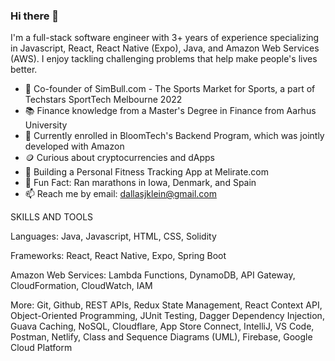### Hi there 👋

I'm a full-stack software engineer with 3+ years of experience specializing in Javascript, React, React Native (Expo), Java, and Amazon Web Services (AWS). I enjoy tackling challenging problems that help make people's lives better.

- 🏈 Co-founder of SimBull.com - The Sports Market for Sports, a part of Techstars SportTech Melbourne 2022
- 📚 Finance knowledge from a Master's Degree in Finance from Aarhus University
- 🌱 Currently enrolled in BloomTech's Backend Program, which was jointly developed with Amazon
- 🪙 Curious about cryptocurrencies and dApps
- 🚝 Building a Personal Fitness Tracking App at Melirate.com
- 🏃 Fun Fact: Ran marathons in Iowa, Denmark, and Spain
- 📫 Reach me by email: dallasjklein@gmail.com



SKILLS AND TOOLS

Languages: Java, Javascript, HTML, CSS, Solidity

Frameworks: React, React Native, Expo, Spring Boot

Amazon Web Services: Lambda Functions, DynamoDB, API Gateway, CloudFormation, CloudWatch, IAM

More: Git, Github, REST APIs, Redux State Management, React Context API, Object-Oriented Programming, JUnit Testing, Dagger Dependency Injection, Guava Caching, NoSQL, Cloudflare, App Store Connect, IntelliJ, VS Code, Postman, Netlify, Class and Sequence Diagrams (UML), Firebase, Google Cloud Platform



<!--
**dallaskle/dallaskle** is a ✨ _special_ ✨ repository because its `README.md` (this file) appears on your GitHub profile.

Here are some ideas to get you started:

- 🔭 I’m currently working on ...
- 🌱 I’m currently learning ...
- 👯 I’m looking to collaborate on ...
- 🤔 I’m looking for help with ...
- 💬 Ask me about ...
- 📫 How to reach me: ...
- 😄 Pronouns: ...
- ⚡ Fun fact: ...
-->
